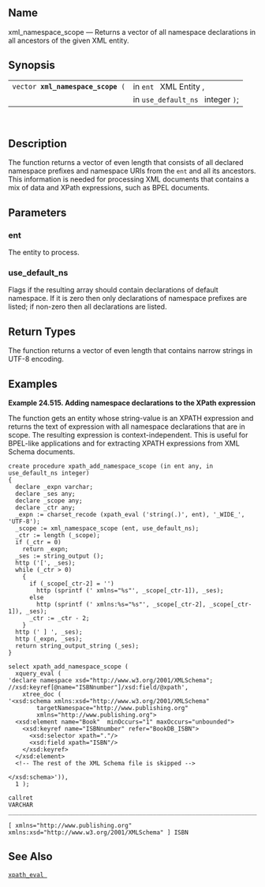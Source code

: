 <div id="fn_xml_namespace_scope" class="refentry">

<div class="titlepage">

</div>

<div class="refnamediv">

## Name

xml_namespace_scope — Returns a vector of all namespace declarations in
all ancestors of the given XML entity.

</div>

<div class="refsynopsisdiv">

## Synopsis

<div id="fsyn_xml_namespace_scope" class="funcsynopsis">

|                                        |                                   |
|----------------------------------------|-----------------------------------|
| `vector `**`xml_namespace_scope`**` (` | in `ent ` XML Entity ,            |
|                                        | in `use_default_ns ` integer `)`; |

<div class="funcprototype-spacer">

 

</div>

</div>

</div>

<div id="desc_xml_namespace_scope" class="refsect1">

## Description

The function returns a vector of even length that consists of all
declared namespace prefixes and namespace URIs from the `ent` and all
its ancestors. This information is needed for processing XML documents
that contains a mix of data and XPath expressions, such as BPEL
documents.

</div>

<div id="params_xml_namespace_scope" class="refsect1">

## Parameters

<div id="id123162" class="refsect2">

### ent

The entity to process.

</div>

<div id="id123165" class="refsect2">

### use_default_ns

Flags if the resulting array should contain declarations of default
namespace. If it is zero then only declarations of namespace prefixes
are listed; if non-zero then all declarations are listed.

</div>

</div>

<div id="ret_xml_namespace_scope" class="refsect1">

## Return Types

The function returns a vector of even length that contains narrow
strings in UTF-8 encoding.

</div>

<div id="examples_xml_namespace_scope" class="refsect1">

## Examples

<div id="ex_xml_namespace_scope" class="example">

**Example 24.515. Adding namespace declarations to the XPath
expression**

<div class="example-contents">

The function gets an entity whose string-value is an XPATH expression
and returns the text of expression with all namespace declarations that
are in scope. The resulting expression is context-independent. This is
useful for BPEL-like applications and for extracting XPATH expressions
from XML Schema documents.

``` screen
create procedure xpath_add_namespace_scope (in ent any, in use_default_ns integer)
{
  declare _expn varchar;
  declare _ses any;
  declare _scope any;
  declare _ctr any;
  _expn := charset_recode (xpath_eval ('string(.)', ent), '_WIDE_', 'UTF-8');
  _scope := xml_namespace_scope (ent, use_default_ns);
  _ctr := length (_scope);
  if (_ctr = 0)
    return _expn;
  _ses := string_output ();
  http ('[', _ses);
  while (_ctr > 0)
    {
      if (_scope[_ctr-2] = '')
        http (sprintf (' xmlns="%s"', _scope[_ctr-1]), _ses);
      else
        http (sprintf (' xmlns:%s="%s"', _scope[_ctr-2], _scope[_ctr-1]), _ses);
      _ctr := _ctr - 2;
    }
  http (' ] ', _ses);
  http (_expn, _ses);
  return string_output_string (_ses);
}

select xpath_add_namespace_scope (
  xquery_eval (
'declare namespace xsd="http://www.w3.org/2001/XMLSchema";
//xsd:keyref[@name="ISBNnumber"]/xsd:field/@xpath',
    xtree_doc (
'<xsd:schema xmlns:xsd="http://www.w3.org/2001/XMLSchema"
        targetNamespace="http://www.publishing.org"
        xmlns="http://www.publishing.org">
  <xsd:element name="Book"  minOccurs="1" maxOccurs="unbounded">
    <xsd:keyref name="ISBNnumber" refer="BookDB_ISBN">
      <xsd:selector xpath="."/>
      <xsd:field xpath="ISBN"/>
    </xsd:keyref>
  </xsd:element>
  <!-- The rest of the XML Schema file is skipped -->

</xsd:schema>')),
  1 );

callret
VARCHAR
_______________________________________________________________________________

[ xmlns="http://www.publishing.org" xmlns:xsd="http://www.w3.org/2001/XMLSchema" ] ISBN
```

</div>

</div>

  

</div>

<div id="seealso_xml_namespace_scope" class="refsect1">

## See Also

<a href="fn_xpath_eval.html" class="link" title="xpath_eval"><code
class="function">xpath_eval </code></a>

</div>

</div>
